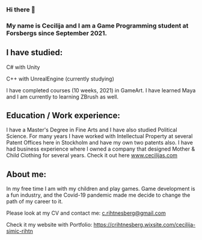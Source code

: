 
### Hi there 👋

### My name is Cecilija and I am a Game Programming student at Forsbergs since September 2021.

## I have studied:

C# with Unity

C++ with UnrealEngine (currently studying) 

I have completed courses (10 weeks, 2021) in GameArt. 
I have learned Maya and I am currently to learning ZBrush as well.

## Education / Work experience:

I have a Master's Degree in Fine Arts and I have also studied Political Science. For many years I have worked with Intellectual Property at several Patent Offices here in Stockholm and have my own two patents also. I have had business experience where I owned a company that designed Mother & Child Clothing for several years. Check it out here www.cecilijas.com

## About me:

In my free time I am with my children and play games. Game development is a fun industry, and the Covid-19 pandemic made me decide to change the path of my career to it.

Please look at my CV and contact me: c.rihtnesberg@gmail.com

Check it my website with Portfolio: https://crihtnesberg.wixsite.com/cecilija-simic-rihtn
